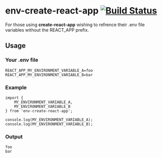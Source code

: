 # env-create-react-app [![Build Status](https://travis-ci.com/AlexanderCollins/env-create-react-app.svg?branch=master)](https://travis-ci.com/AlexanderCollins/env-create-react-app)
For those using **create-react-app** wishing to refrence their .env file variables without the REACT_APP prefix.

## Usage

### Your .env file	
~~~~
REACT_APP_MY_ENVIRONMENT_VARIABLE_A=foo
REACT_APP_MY_ENVIRONMENT_VARIABLE_B=bar
~~~~

### Example
~~~~
import {
    MY_ENVIRONMENT_VARIABLE_A,
    MY_ENVIRONMENT_VARIABLE_B
} from 'env-create-react-app';

console.log(MY_ENVIRONMENT_VARIABLE_A);
console.log(MY_ENVIRONMENT_VARIABLE_B);
~~~~

### Output
~~~~
foo
bar
~~~~
